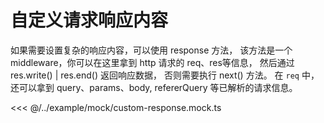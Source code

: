 # 自定义请求响应内容

如果需要设置复杂的响应内容，可以使用 response 方法，
该方法是一个 middleware，你可以在这里拿到 http 请求的 req、res等信息，
然后通过 res.write() | res.end() 返回响应数据， 否则需要执行 next() 方法。
在 `req` 中，还可以拿到 query、params、body, refererQuery 等已解析的请求信息。

<<< @/../example/mock/custom-response.mock.ts
